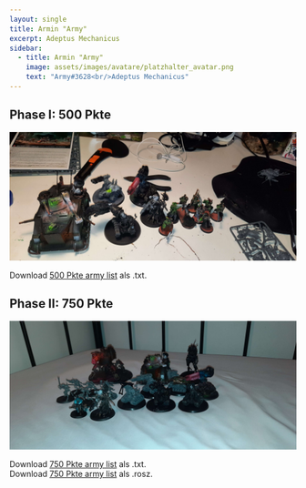 ```yaml
---
layout: single
title: Armin "Army"
excerpt: Adeptus Mechanicus
sidebar: 
  - title: Armin "Army"
    image: assets/images/avatare/platzhalter_avatar.png
    text: "Army#3628<br/>Adeptus Mechanicus"
---
```

## Phase I: 500 Pkte

![500 Pkte](../assets/images/500/500_army_1.jpg)

Download <a href="../assets/armylists/500/500_army.txt" download>500 Pkte army list</a> als .txt.

## Phase II: 750 Pkte

![750 Pkte](../assets/images/750/750_army_1.jpg)

Download <a href="../assets/armylists/750/750_army.txt" download>750 Pkte army list</a> als .txt.  
Download <a href="../assets/armylists/750/750_army.rosz" download>750 Pkte army list</a> als .rosz.